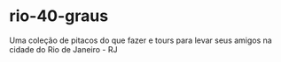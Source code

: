 # rio-40-graus
Uma coleção de pitacos do que fazer e tours para levar seus amigos na cidade do Rio de Janeiro - RJ
